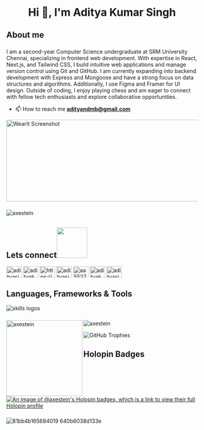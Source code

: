 <h1 align="center">Hi 👋, I'm Aditya Kumar Singh</h1>

###

<h2 align="left">About me</h2>

###

<p align="left">I am a second-year Computer Science undergraduate at SRM University Chennai, specializing in frontend web development. With expertise in React, Next.js, and Tailwind CSS, I build intuitive web applications and manage version control using Git and GitHub. I am currently expanding into backend development with Express and Mongoose and have a strong focus on data structures and algorithms. Additionally, I use Figma and Framer for UI design. Outside of coding, I enjoy playing chess and am eager to connect with fellow tech enthusiasts and explore collaborative opportunities.
  
- 📫 How to reach me **adityandmb@gmail.com**

</p> 

<img src="https://github.com/user-attachments/assets/1800c660-ac8d-40a3-810e-05b575bf954e" alt="WearIt Screenshot" height="215" width="900" />

###

<p align="left"> <img src="https://komarev.com/ghpvc/?username=axestein&label=Profile%20views&color=0e75b6&style=flat" alt="axestein" /> </p>

###

<h2 align="left">Lets connect<img src='https://raw.githubusercontent.com/ShahriarShafin/ShahriarShafin/main/Assets/handshake.gif' width="80px"></h2>
<p align="left">
<a href="https://twitter.com/adityasingh7211" target="blank"><img align="center" src="https://raw.githubusercontent.com/rahuldkjain/github-profile-readme-generator/master/src/images/icons/Social/twitter.svg" alt="adityasingh7211" height="30" width="40" /></a>
<a href="https://linkedin.com/in/adityakumarsingh2005" target="blank"><img align="center" src="https://raw.githubusercontent.com/rahuldkjain/github-profile-readme-generator/master/src/images/icons/Social/linked-in-alt.svg" alt="adityakumarsingh2005" height="30" width="40" /></a>
<a href="https://stackoverflow.com/users/https://stackoverflow.com/users/23569827/aditya-kumar-singh" target="blank"><img align="center" src="https://raw.githubusercontent.com/rahuldkjain/github-profile-readme-generator/master/src/images/icons/Social/stack-overflow.svg" alt="https://stackoverflow.com/users/23569827/aditya-kumar-singh" height="30" width="40" /></a>
<a href="https://www.codechef.com/users/adityasingh_01" target="blank"><img align="center" src="https://cdn.jsdelivr.net/npm/simple-icons@3.1.0/icons/codechef.svg" alt="adityasingh_01" height="30" width="40" /></a>
<a href="https://www.hackerrank.com/aa5527" target="blank"><img align="center" src="https://raw.githubusercontent.com/rahuldkjain/github-profile-readme-generator/master/src/images/icons/Social/hackerrank.svg" alt="aa5527" height="30" width="40" /></a>
<a href="https://www.leetcode.com/adityakumarsingh7209" target="blank"><img align="center" src="https://raw.githubusercontent.com/rahuldkjain/github-profile-readme-generator/master/src/images/icons/Social/leet-code.svg" alt="adityakumarsingh7209" height="30" width="40" /></a>
<a href="https://auth.geeksforgeeks.org/user/adityasingh2005" target="blank"><img align="center" src="https://raw.githubusercontent.com/rahuldkjain/github-profile-readme-generator/master/src/images/icons/Social/geeks-for-geeks.svg" alt="adityasingh2005" height="30" width="40" /></a>
</p>

###

<div align="left">
  <h2>Languages, Frameworks & Tools</h2>
  <img src="https://skillicons.dev/icons?i=git,github,nodejs,html,css,tailwind,js,ts,react,nextjs,java,c,cpp,py,mongodb,express,vercel,figma,vscode,gcp,threejs,autocad,mysql,spring" alt="skills logos" />
</div>

###

<p><img align="left" src="https://gitmystat.vercel.app/user?theme=light&username=Axestein" alt="axestein"  height="200" /></p>

<p><img align="center" src="https://github-readme-streak-stats.herokuapp.com/?user=axestein&" alt="axestein" /></p>

![GitHub Trophies](https://github-trophies.vercel.app/?username=Axestein&theme=darkhub&no-frame=false&no-bg=false&margin-w=4)

###

<h2 align="left">Holopin Badges</h2>

###

[![An image of @axestein's Holopin badges, which is a link to view their full Holopin profile](https://holopin.me/axestein)](https://holopin.io/@axestein)

###
![81bb4b165684019 640b6038d133e](https://github.com/user-attachments/assets/3ea24751-5aeb-48c8-8689-1587509a42dd)
